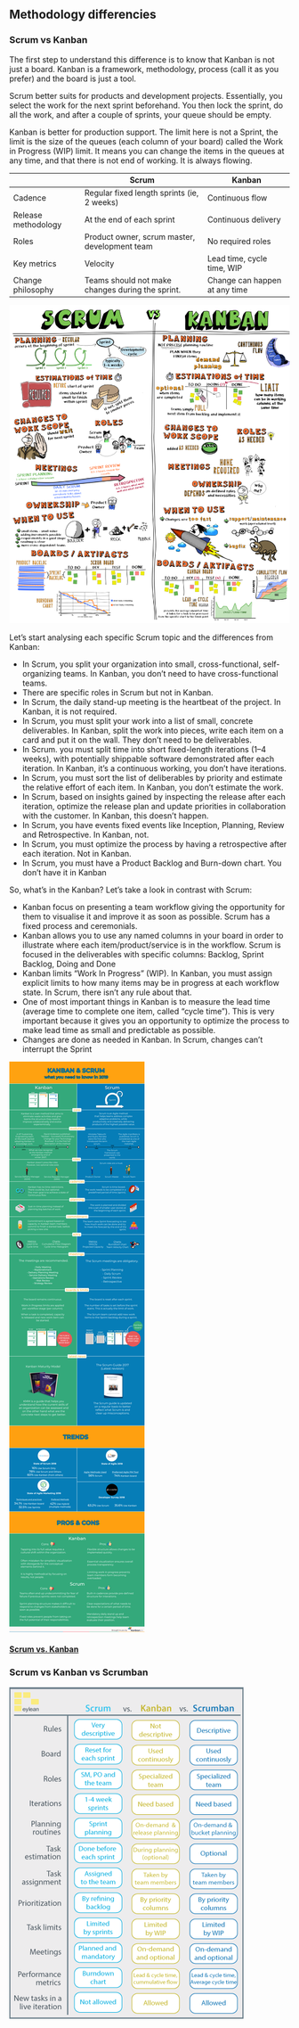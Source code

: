 ## Methodology differencies
### Scrum vs Kanban
The first step to understand this difference is to know that Kanban is not just a board. Kanban is a framework, methodology, process (call it as you prefer) and the board is just a tool.

Scrum better suits for products and development projects. Essentially, you select the work for the next sprint beforehand. You then lock the sprint, do all the work, and after a couple of sprints, your queue should be empty.

Kanban is better for production support. The limit here is not a Sprint, the limit is the size of the queues (each column of your board) called the Work in Progress (WIP) limit. It means you can change the items in the queues at any time, and that there is not end of working. It is always flowing.

|  | Scrum | Kanban |
| --- | --- | --- |
| Cadence | Regular fixed length sprints (ie, 2 weeks) | Continuous flow |
| Release methodology | At the end of each sprint | Continuous delivery |
| Roles | Product owner, scrum master, development team | No required roles |
| Key metrics | Velocity | Lead time, cycle time, WIP |
| Change philosophy | Teams should not make changes during the sprint. | Change can happen at any time |

![kanban-vs-scrum](../images/kanban-vs-scrum.png)

Let’s start analysing each specific Scrum topic and the differences from Kanban:
* In Scrum, you split your organization into small, cross-functional, self-organizing teams. In Kanban, you don’t need to have cross-functional teams.
* There are specific roles in Scrum but not in Kanban.
* In Scrum, the daily stand-up meeting is the heartbeat of the project. In Kanban, it is not required.
* In Scrum, you must split your work into a list of small, concrete deliverables. In Kanban, split the work into pieces, write each item on a card and put it on the wall. They don’t need to be deliverables.
* In Scrum. you must split time into short fixed-length iterations (1–4 weeks), with potentially shippable software demonstrated after each iteration. In Kanban, it’s a continuous working, you don’t have iterations.
* In Scrum, you must sort the list of deliberables by priority and estimate the relative effort of each item. In Kanban, you don’t estimate the work.
* In Scrum, based on insights gained by inspecting the release after each iteration, optimize the release plan and update priorities in collaboration with the customer. In Kanban, this doesn’t happen.
* In Scrum, you have events fixed events like Inception, Planning, Review and Retrospective. In Kanban, not.
* In Scrum, you must optimize the process by having a retrospective after each iteration. Not in Kanban.
* In Scrum, you must have a Product Backlog and Burn-down chart. You don’t have it in Kanban

So, what’s in the Kanban? Let’s take a look in contrast with Scrum:
* Kanban focus on presenting a team workflow giving the opportunity for them to visualise it and improve it as soon as possible. Scrum has a fixed process and ceremonials.
* Kanban allows you to use any named columns in your board in order to illustrate where each item/product/service is in the workflow. Scrum is focused in the deliverables with specific columns: Backlog, Sprint Backlog, Doing and Done
* Kanban limits “Work In Progress” (WIP). In Kanban, you must assign explicit limits to how many items may be in progress at each workflow state. In Scrum, there isn’t any rule about that.
* One of most important things in Kanban is to measure the lead time (average time to complete one item, called “cycle time”). This is very important because it gives you an opportunity to optimize the process to make lead time as small and predictable as possible.
* Changes are done as needed in Kanban. In Scrum, changes can’t interrupt the Sprint

![scrum-vs-kanban](../images/scrum-vs-kanban.png)

#### [Scrum vs. Kanban](https://medium.com/@thorbjorn.sigberg/scrum-vs-kanban-c73dc70e8eef)

### Scrum vs Kanban vs Scrumban
![scrum-kanban-scrumban](../images/scrum-kanban-scrumban.png)
